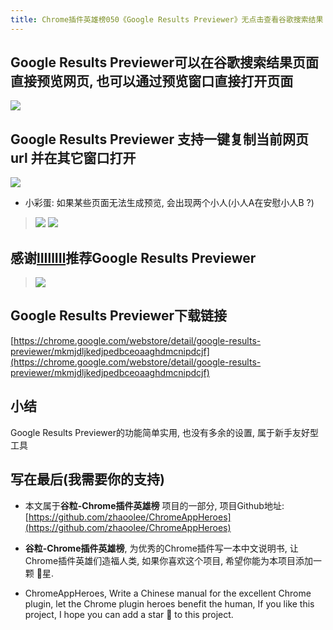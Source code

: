 ```yaml
---
title: Chrome插件英雄榜050《Google Results Previewer》无点击查看谷歌搜索结果
---
```

## Google Results Previewer可以在谷歌搜索结果页面直接预览网页, 也可以通过预览窗口直接打开页面

![](https://v2fy.com/asset/050_google_results_previewer/9219a092f0f4eb1c6f614c1667b316d1.gif)


##  Google Results Previewer 支持一键复制当前网页url 并在其它窗口打开
![](https://v2fy.com/asset/050_google_results_previewer/45f72c199292f270e9526aae32930086.gif)

- 小彩蛋: 如果某些页面无法生成预览, 会出现两个小人(小人A在安慰小人B ?)

> ![](https://v2fy.com/asset/050_google_results_previewer/f7c10def8f691e93270c24fdcb806318.png)
> ![](https://v2fy.com/asset/050_google_results_previewer/9c1b81bcd8cbf427ce2aa41c00917523.png)



## 感谢[lIIllIIl](https://github.com/lIIllIIl)推荐Google Results Previewer
> ![](https://v2fy.com/asset/050_google_results_previewer/3626d7354dca8fbc38c585f723216d41.png)


## Google Results Previewer下载链接


[https://chrome.google.com/webstore/detail/google-results-previewer/mkmjdljkedjpedbceoaaghdmcnipdcjf](https://chrome.google.com/webstore/detail/google-results-previewer/mkmjdljkedjpedbceoaaghdmcnipdcjf)


## 小结

Google Results Previewer的功能简单实用, 也没有多余的设置, 属于新手友好型工具


## 写在最后(我需要你的支持)

- 本文属于**谷粒-Chrome插件英雄榜** 项目的一部分, 项目Github地址: [https://github.com/zhaoolee/ChromeAppHeroes](https://github.com/zhaoolee/ChromeAppHeroes)

- **谷粒-Chrome插件英雄榜**, 为优秀的Chrome插件写一本中文说明书, 让Chrome插件英雄们造福人类, 如果你喜欢这个项目, 希望你能为本项目添加一颗 🌟星.

- ChromeAppHeroes, Write a Chinese manual for the excellent Chrome plugin, let the Chrome plugin heroes benefit the human, If you like this project, I hope you can add a star 🌟 to this project.
